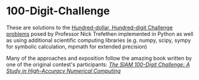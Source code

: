 # 100-Digit-Challenge

These are solutions to the [Hundred-dollar, Hundred-digit Challenge problems](https://en.wikipedia.org/wiki/Hundred-dollar,_Hundred-digit_Challenge_problems) posed by Professor Nick Trefethen implemented in Python as well as using additional scientific computing libraries (e.g. numpy, scipy, sympy for symbolic calculation, mpmath for extended precision)

Many of the approaches and exposition follow the amazing book written by one of the original contest's participants: [*The SIAM 100-Digit Challenge: A Study in High-Accuracy Numerical Computing*](http://www-m3.ma.tum.de/m3old/bornemann/challengebook/index.html)


